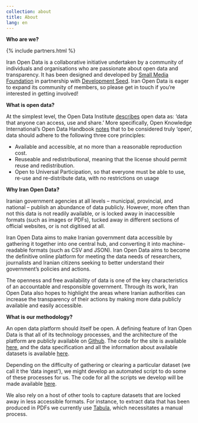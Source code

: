 ```yaml
---
collection: about
title: About
lang: en
---
```



**Who are we?**

{% include partners.html %}

Iran Open Data is a collaborative initiative undertaken by a community of individuals and organisations who are passionate about open data and transparency. It has been designed and developed by [Small Media Foundation](https://smallmedia.org.uk/) in partnership with [Development Seed](https://developmentseed.org/). Iran Open Data is eager to expand its community of members, so please get in touch if you’re interested in getting involved!
<br style='clear: both' />

**What is open data?**

At the simplest level, the Open Data Institute [describes](https://theodi.org/guides/what-open-data) open data as: ‘data that anyone can access, use and share.’ More specifically, Open Knowledge International’s Open Data Handbook [notes](http://opendatahandbook.org/guide/en/what-is-open-data/) that to be considered truly ‘open’, data should adhere to the following three core principles:

- Available and accessible, at no more than a reasonable reproduction cost.
- Reuseable and redistributional, meaning that the license should permit reuse and redistribution.
- Open to Universal Participation, so that everyone must be able to use, re-use and re-distribute data, with no restrictions on usage


**Why Iran Open Data?**

Iranian government agencies at all levels – municipal, provincial, and national – publish an abundance of data publicly. However, more often than not this data is not readily available, or is locked away in inaccessible formats (such as images or PDFs), tucked away in different sections of official websites, or is not digitised at all.

Iran Open Data aims to make Iranian government data accessible by gathering it together into one central hub, and converting it into machine-readable formats (such as CSV and JSON). Iran Open Data aims to become the definitive online platform for meeting the data needs of researchers, journalists and Iranian citizens seeking to better understand their government’s policies and actions.

The openness and free availability of data is one of the key characteristics of an accountable and responsible government. Through its work, Iran Open Data also hopes to highlight the areas where Iranian authorities can increase the transparency of their actions by making more data publicly available and easily accessible.


**What is our methodology?**

An open data platform should itself be open. A defining feature of Iran Open Data is that all of its technology processes, and the architecture of the platform are publicly available on [Github](https://github.com/iranopendata). The code for the site is available [here](https://github.com/iranopendata/iranopendata.github.io), and the data specification and all the information about available datasets is available [here](https://github.com/iranopendata/catalog).

Depending on the difficulty of gathering or clearing a particular dataset (we call it the ‘data ingest’), we might develop an automated script to do some of these processes for us. The code for all the scripts we develop will be made available [here](https://github.com/iranopendata/ingest).

We also rely on a host of other tools to capture datasets that are locked away in less accessible formats. For instance, to extract data that has been produced in PDFs we currently use [Tabula](http://tabula.technology/), which necessitates a manual process. 

